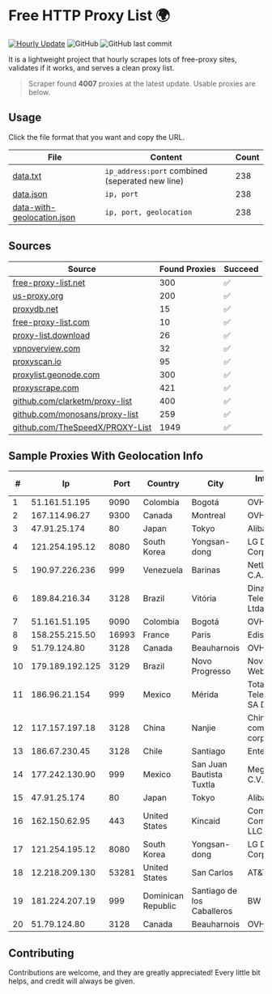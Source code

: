 
# Free HTTP Proxy List 🌍

[![Hourly Update](https://github.com/mertguvencli/http-proxy-list/actions/workflows/main.yml/badge.svg?branch=main)](https://github.com/mertguvencli/http-proxy-list/actions/workflows/main.yml)
![GitHub](https://img.shields.io/github/license/mertguvencli/http-proxy-list)
![GitHub last commit](https://img.shields.io/github/last-commit/mertguvencli/http-proxy-list)

It is a lightweight project that hourly scrapes lots of free-proxy sites, validates if it works, and serves a clean proxy list.


> Scraper found **4007** proxies at the latest update. Usable proxies are below.

## Usage

Click the file format that you want and copy the URL.


|File|Content|Count|
|----|-------|-----|
|[data.txt](https://raw.githubusercontent.com/mertguvencli/http-proxy-list/main/proxy-list/data.txt)|`ip_address:port` combined (seperated new line)|238|
|[data.json](https://raw.githubusercontent.com/mertguvencli/http-proxy-list/main/proxy-list/data.json)|`ip, port`|238|
|[data-with-geolocation.json](https://raw.githubusercontent.com/mertguvencli/http-proxy-list/main/proxy-list/data-with-geolocation.json)|`ip, port, geolocation`|238|

## Sources

|Source|Found Proxies|Succeed|
|------|-------------|-------|
|[free-proxy-list.net](https://free-proxy-list.net)|300|✅|
|[us-proxy.org](https://www.us-proxy.org)|200|✅|
|[proxydb.net](http://proxydb.net)|15|✅|
|[free-proxy-list.com](https://free-proxy-list.com/?page=&port=&type%5B%5D=http&type%5B%5D=https&up_time=0&search=Search)|10|✅|
|[proxy-list.download](https://www.proxy-list.download/HTTP)|26|✅|
|[vpnoverview.com](https://vpnoverview.com/privacy/anonymous-browsing/free-proxy-servers)|32|✅|
|[proxyscan.io](https://www.proxyscan.io)|95|✅|
|[proxylist.geonode.com](https://proxylist.geonode.com/api/proxy-list?limit=300&page=1&sort_by=lastChecked&sort_type=desc&protocols=http,https)|300|✅|
|[proxyscrape.com](https://api.proxyscrape.com/v2/?request=displayproxies&protocol=http&timeout=10000&country=all&ssl=all&anonymity=all)|421|✅|
|[github.com/clarketm/proxy-list](https://raw.githubusercontent.com/clarketm/proxy-list/master/proxy-list-raw.txt)|400|✅|
|[github.com/monosans/proxy-list](https://raw.githubusercontent.com/monosans/proxy-list/main/proxies/http.txt)|259|✅|
|[github.com/TheSpeedX/PROXY-List](https://raw.githubusercontent.com/TheSpeedX/PROXY-List/master/http.txt)|1949|✅|


## Sample Proxies With Geolocation Info

|#|Ip|Port|Country|City|Internet Service Provider|
|-|--|----|-------|----|-------------------------|
|1|51.161.51.195|9090|Colombia|Bogotá|OVH Hosting|
|2|167.114.96.27|9300|Canada|Montreal|OVH SAS|
|3|47.91.25.174|80|Japan|Tokyo|Alibaba.com LLC|
|4|121.254.195.12|8080|South Korea|Yongsan-dong|LG DACOM Corporation|
|5|190.97.226.236|999|Venezuela|Barinas|NetLink América C.A.|
|6|189.84.216.34|3128|Brazil|Vitória|Dinamica Telecomunicacoes Ltda|
|7|51.161.51.195|9090|Colombia|Bogotá|OVH Hosting|
|8|158.255.215.50|16993|France|Paris|Edis France|
|9|51.79.124.80|3128|Canada|Beauharnois|OVH SAS|
|10|179.189.192.125|3129|Brazil|Novo Progresso|NovaNet Provedor e Web Ltda|
|11|186.96.21.154|999|Mexico|Mérida|Total Play Telecomunicaciones SA De CV|
|12|117.157.197.18|3128|China|Nanjie|China Mobile communications corporation|
|13|186.67.230.45|3128|Chile|Santiago|Entel Chile S.A.|
|14|177.242.130.90|999|Mexico|San Juan Bautista Tuxtla|Mega Cable, S.A. de C.V.|
|15|47.91.25.174|80|Japan|Tokyo|Alibaba.com LLC|
|16|162.150.62.95|443|United States|Kincaid|Comcast Cable Communications, LLC|
|17|121.254.195.12|8080|South Korea|Yongsan-dong|LG DACOM Corporation|
|18|12.218.209.130|53281|United States|San Carlos|AT&T Services, Inc.|
|19|181.224.207.19|999|Dominican Republic|Santiago de los Caballeros|BW TELECOM|
|20|51.79.124.80|3128|Canada|Beauharnois|OVH SAS|



## Contributing

Contributions are welcome, and they are greatly appreciated! Every
little bit helps, and credit will always be given.

